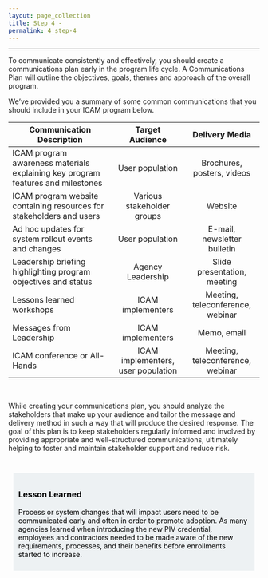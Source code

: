 ```yaml
---
layout: page_collection
title: Step 4 - 
permalink: 4_step-4
---
```

<script>
$(function() {
  $( "#accordion" ).accordion({
    heightStyle: "content",
    collapsible: "true",
    active: "false"
  });
});
</script>

<script src="https://use.fontawesome.com/e20c671b68.js"></script>
-----------------------------------------------------------

To communicate consistently and effectively, you should create a communications plan early in the program life cycle. A Communications Plan will outline the objectives, goals, themes and approach of the overall program.

We’ve provided you a summary of some common communications that you should include in your ICAM program below. 



| <center> Communication Description </center> | <center> Target Audience </center> | <center> Delivery Media </center> | 
|----------------------------------------------|:-----------------------:|:---------:|
| ICAM program awareness materials explaining key program features and milestones | User population | Brochures, posters, videos |
| ICAM program website containing resources for stakeholders and users | Various stakeholder groups | Website |
| Ad hoc updates for system rollout events and changes | User population | E-mail, newsletter bulletin | 
| Leadership briefing highlighting program objectives and status | Agency Leadership | Slide presentation, meeting | 
| Lessons learned workshops | ICAM implementers | Meeting, teleconference, webinar | 
| Messages from Leadership | ICAM implementers | Memo, email |
| ICAM conference or All-Hands | ICAM implementers, user population | Meeting, teleconference, webinar |

<br>

While creating your communications plan, you should analyze the stakeholders that make up your audience and tailor the message and delivery method in such a way that will produce the desired response. The goal of this plan is to keep stakeholders regularly informed and involved by providing appropriate and well-structured communications, ultimately helping to foster and maintain stakeholder support and reduce risk.

<br>

<div style="background-color: #edf1f3;color: black;margin: 10px;padding: 10px">

<h3><span>Lesson Learned</span></h3>
<p><span>Process or system changes that will impact users need to be communicated early and often in order to promote adoption. As many agencies learned when introducing the new PIV credential, employees and contractors needed to be made aware of the new requirements, processes, and their benefits before enrollments started to increase.</span></p>

</div>


































